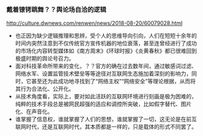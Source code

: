 ### 戴着镣铐跳舞？？舆论场自洽的逻辑
http://culture.dwnews.com/renwen/news/2018-08-20/60079028.html
- 也正因为缺少逻辑推理和思辨，受个人的思维导向引向，人们在短短十余年的时间内突然注意到不仅传统官方宣传机器的地位衰落，甚至连曾经进行了成功的市场化内容转型媒体如《南方周末》《环球时报》《炎黄春秋》都已很难回到极盛时期的舆论号召力。
- 面对科技革命所带来的变化，？？官方的确在过去数年间，通过敏感词过滤、网络水军、设置监管技术壁垒等等途径对互联网生态施加着深刻的影响力，同时，它甚至还为此成功地寻找到了“网络主权”“网络安全”等理论根据，从而将其行为合法化、公开化。
- 从技术角度看，实际上，要对如此活跃的互联网环境进行刻画是极为困难的，纯粹的技术手段总是被网民超强的适应和调控所突破，比如假字替代、图片化、在声音化。
- 谁掌握了信息权，谁就掌握了人们的思想，谁就掌握了一切，这无论是在前互联网时代，还是互联网时代，其本质都是一样的，只是载体的形式不同罢了。